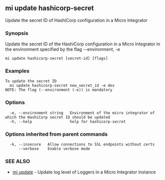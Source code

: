 ## mi update hashicorp-secret

Update the secret ID of HashiCorp configuration in a Micro Integrator

### Synopsis

Update the secret ID of the HashiCorp configuration in a Micro Integrator in the environment specified by the flag --environment, -e

```
mi update hashicorp-secret [secret-id] [flags]
```

### Examples

```
To update the secret ID
  mi update hashicorp-secret new_secret_id -e dev
NOTE: The flag (--environment (-e)) is mandatory
```

### Options

```
  -e, --environment string   Environment of the micro integrator of which the HashiCorp secret ID should be updated
  -h, --help                 help for hashicorp-secret
```

### Options inherited from parent commands

```
  -k, --insecure   Allow connections to SSL endpoints without certs
      --verbose    Enable verbose mode
```

### SEE ALSO

* [mi update](mi_update.md)	 - Update log level of Loggers in a Micro Integrator instance

